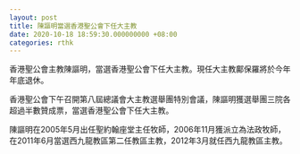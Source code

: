 ```yaml
---
layout: post
title: 陳謳明當選香港聖公會下任大主教
date: 2020-10-18 18:59:30.000000000 +08:00
categories: rthk
---
```


香港聖公會主教陳謳明，當選香港聖公會下任大主教。現任大主教鄺保羅將於今年年底退休。

香港聖公會下午召開第八屆總議會大主教選舉團特別會議，陳謳明獲選舉團三院各超過半數贊成票，當選香港聖公會下任大主教。

陳謳明在2005年5月出任聖約翰座堂主任牧師，2006年11月獲派立為法政牧師，在2011年6月當選西九龍教區第二任教區主教，2012年3月就任西九龍教區主教。
